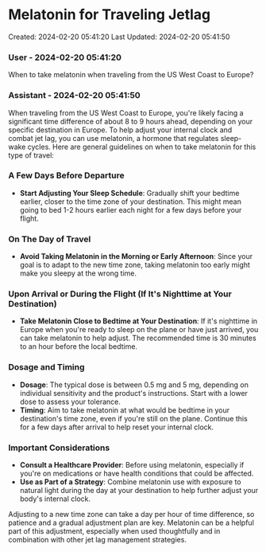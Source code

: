 # Melatonin for Traveling Jetlag

Created: 2024-02-20 05:41:20
Last Updated: 2024-02-20 05:41:50

### User - 2024-02-20 05:41:20

When to take melatonin when traveling from the US West Coast to Europe?

### Assistant - 2024-02-20 05:41:50

When traveling from the US West Coast to Europe, you're likely facing a significant time difference of about 8 to 9 hours ahead, depending on your specific destination in Europe. To help adjust your internal clock and combat jet lag, you can use melatonin, a hormone that regulates sleep-wake cycles. Here are general guidelines on when to take melatonin for this type of travel:

### A Few Days Before Departure
- **Start Adjusting Your Sleep Schedule**: Gradually shift your bedtime earlier, closer to the time zone of your destination. This might mean going to bed 1-2 hours earlier each night for a few days before your flight.

### On The Day of Travel
- **Avoid Taking Melatonin in the Morning or Early Afternoon**: Since your goal is to adapt to the new time zone, taking melatonin too early might make you sleepy at the wrong time.
  
### Upon Arrival or During the Flight (If It's Nighttime at Your Destination)
- **Take Melatonin Close to Bedtime at Your Destination**: If it's nighttime in Europe when you're ready to sleep on the plane or have just arrived, you can take melatonin to help adjust. The recommended time is 30 minutes to an hour before the local bedtime.

### Dosage and Timing
- **Dosage**: The typical dose is between 0.5 mg and 5 mg, depending on individual sensitivity and the product's instructions. Start with a lower dose to assess your tolerance.
- **Timing**: Aim to take melatonin at what would be bedtime in your destination's time zone, even if you're still on the plane. Continue this for a few days after arrival to help reset your internal clock.

### Important Considerations
- **Consult a Healthcare Provider**: Before using melatonin, especially if you're on medications or have health conditions that could be affected.
- **Use as Part of a Strategy**: Combine melatonin use with exposure to natural light during the day at your destination to help further adjust your body's internal clock.

Adjusting to a new time zone can take a day per hour of time difference, so patience and a gradual adjustment plan are key. Melatonin can be a helpful part of this adjustment, especially when used thoughtfully and in combination with other jet lag management strategies.

